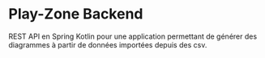 # Play-Zone Backend

REST API en Spring Kotlin pour une application permettant de générer des diagrammes à partir de données importées depuis des csv.

